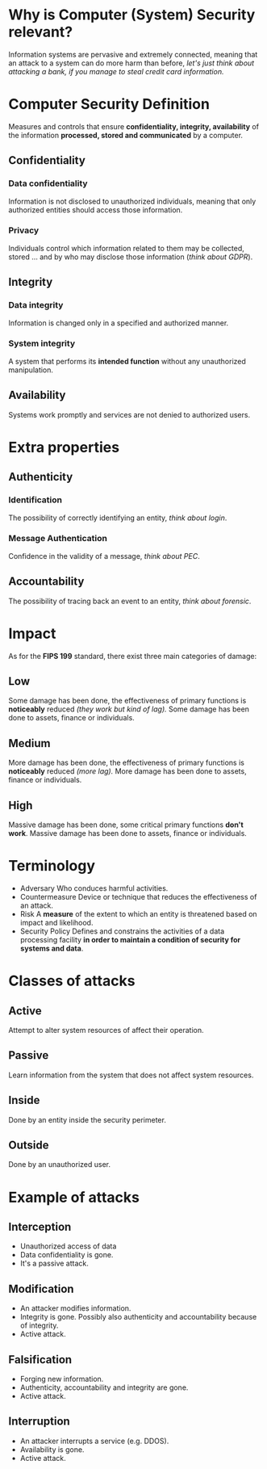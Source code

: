 # Why is Computer (System) Security relevant?
Information systems are pervasive and extremely connected, meaning that an attack to a system can do more harm than before, *let's just think about attacking a bank, if you manage to steal credit card information.*
# Computer Security Definition
Measures and controls that ensure **confidentiality, integrity, availability** of the information **processed, stored and communicated** by a computer.
## Confidentiality
### Data confidentiality
Information is not disclosed to unauthorized individuals, meaning that only authorized entities should access those information.
### Privacy
Individuals control which information related to them may be collected, stored $\dots$ and by who may disclose those information (*think about GDPR*).
## Integrity
### Data integrity
Information is changed only in a specified and authorized manner.
### System integrity
A system that performs its **intended function** without any unauthorized manipulation.
## Availability
Systems work promptly and services are not denied to authorized users.
# Extra properties
## Authenticity
### Identification
The possibility of correctly identifying an entity, *think about login*.
### Message Authentication
Confidence in the validity of a message, *think about PEC*.
## Accountability
The possibility of tracing back an event to an entity, *think about forensic*.
# Impact
As for the **FIPS 199** standard, there exist three main categories of damage:
## Low
Some damage has been done, the effectiveness of primary functions is **noticeably** reduced *(they work but kind of lag).*
Some damage has been done to assets, finance or individuals.
## Medium
More damage has been done, the effectiveness of primary functions is **noticeably** reduced *(more lag).*
More damage has been done to assets, finance or individuals.
## High
Massive damage has been done, some critical primary functions **don't work**. 
Massive damage has been done to assets, finance or individuals.

# Terminology
- Adversary
  Who conduces harmful activities.
- Countermeasure
  Device or technique that reduces the effectiveness of an attack.
- Risk
  A **measure** of the extent to which an entity is threatened based on impact and likelihood.
- Security Policy
  Defines and constrains the activities of a data processing facility **in order to maintain a condition of security for systems and data**.
# Classes of attacks
## Active
Attempt to alter system resources of affect their operation.
## Passive
Learn information from the system that does not affect system resources.
## Inside
Done by an entity inside the security perimeter.
## Outside
Done by an unauthorized user.

# Example of attacks
## Interception
- Unauthorized access of data
- Data confidentiality is gone.
- It's a passive attack.
## Modification
- An attacker modifies information.
- Integrity is gone. Possibly also authenticity and accountability because of integrity.
- Active attack.
## Falsification
- Forging new information.
- Authenticity, accountability and integrity are gone.
- Active attack.
## Interruption
- An attacker interrupts a service (e.g. DDOS).
- Availability is gone.
- Active attack.